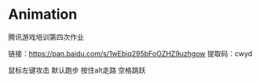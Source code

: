 # Animation
 腾讯游戏培训第四次作业

链接：https://pan.baidu.com/s/1wEbiq295bFoOZHZ9uzhgow 
提取码：cwyd

鼠标左键攻击
默认跑步 按住alt走路
空格跳跃
